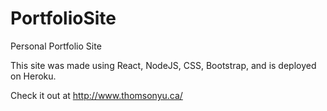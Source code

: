 # PortfolioSite
Personal Portfolio Site

This site was made using React, NodeJS, CSS, Bootstrap, and is deployed on Heroku.

Check it out at http://www.thomsonyu.ca/
